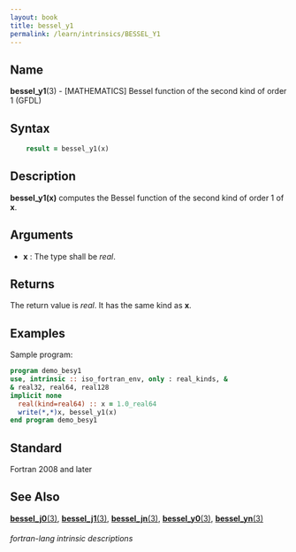 ```yaml
---
layout: book
title: bessel_y1
permalink: /learn/intrinsics/BESSEL_Y1
---
```

## __Name__

__bessel\_y1__(3) - \[MATHEMATICS\] Bessel function of the second kind of order 1
(GFDL)

## __Syntax__
```fortran
    result = bessel_y1(x)
```
## __Description__

__bessel\_y1(x)__ computes the Bessel function of the second
kind of order 1 of __x__.

## __Arguments__

  - __x__
    : The type shall be _real_.

## __Returns__

The return value is _real_. It has the same kind as __x__.

## __Examples__

Sample program:

```fortran
program demo_besy1
use, intrinsic :: iso_fortran_env, only : real_kinds, &
& real32, real64, real128
implicit none
  real(kind=real64) :: x = 1.0_real64
  write(*,*)x, bessel_y1(x)
end program demo_besy1
```

## __Standard__

Fortran 2008 and later

## __See Also__

[__bessel\_j0__(3)](BESSEL_J0),
[__bessel\_j1__(3)](BESSEL_J1),
[__bessel\_jn__(3)](BESSEL_JN), 
[__bessel\_y0__(3)](BESSEL_Y0),
[__bessel\_yn__(3)](BESSEL_YN)

###### fortran-lang intrinsic descriptions
